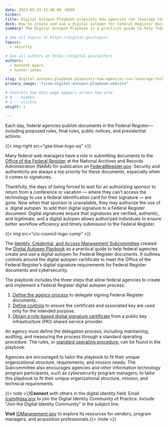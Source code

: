 ```yaml
---
date: 2023-05-23 15:48:00 -0500
kicker: 
title: Digital Autopen Playbook pinpoints how agencies can leverage technology for digital signatures
deck: How to create and use a digital autopen for Federal Register documents
summary: The Digital Autopen Playbook is a practical guide to help federal agencies create and use a digital autopen for Federal Register documents.

# See all topics at https://digital.gov/topics
topics:
  - security

# See all authors at https://digital.gov/authors
authors:
  - kenneth-myers
  - hunter-jones

slug: digital-autopen-playbook-pinpoints-how-agencies-can-leverage-technology-for-digital-signatures
primary_image: "ficam-digital-autopen-playbook-website"

# Controls how this page appears across the site
# 0 -- hidden
# 1 -- visible
weight: 1

---
```


Each day, federal agencies publish documents in the Federal Register—including proposed rules, final rules, public notices, and presidential actions.

{{< img-right src="gsa-blue-logo-sq" >}}

Many federal web managers have a role in submitting documents to the [Office of the Federal Register](https://www.archives.gov/federal-register) at the National Archives and Records Administration (NARA) for publication on [FederalRegister.gov](https://www.federalregister.gov/). Security and authenticity are always a top priority for these documents, especially when it comes to signatures.

Thankfully, the days of being forced to wait for an authorizing sponsor to return from a conference or vacation — where they can’t access the technology to use a federal identification card for their signature — are gone. Now when that sponsor is unavailable, they may authorize the use of a \`digital autopen\` to add their digital signature to a Federal Register document. Digital signatures ensure that signatures are verified, authentic, and legitimate, and a digital autopen allows authorized individuals to ensure better workflow efficiency and timely submission to the Federal Register.

{{< img src="cio-council-logo-comp" >}}

The [Identity, Credential, and Access Management Subcommittee](https://www.idmanagement.gov/governance/ficam/#identity-credential-and-access-management-subcommittee) created the [Digital Autopen Playbook](https://playbooks.idmanagement.gov/playbooks/autopen/) as a practical guide to help federal agencies create and use a digital autopen for Federal Register documents. It outlines controls around the digital autopen certificate to meet the Office of the Federal Register’s digital signature requirements for Federal Register documents and cybersecurity.

The playbook includes the three steps that allow federal agencies to create and implement a Federal Register digital autopen process: 

1. [Define the agency process](https://playbooks.idmanagement.gov/playbooks/autopen/#step-1-define-the-agency-process) to delegate signing Federal Register documents.
2. [Define controls](https://playbooks.idmanagement.gov/playbooks/autopen/#step-2-define-controls) to ensure the certificate and associated key are used only for the intended purpose.
3. [Obtain a role-based digital signature certificate](https://playbooks.idmanagement.gov/playbooks/autopen/#step-3-obtain-a-digital-autopen-certificate) from a public key infrastructure (PKI) shared service provider.

An agency must define the delegation process, including maintaining, auditing, and measuring the process through a standard operating procedure. The rules, or [standard operating procedure](https://playbooks.idmanagement.gov/playbooks/autopen/#:~:text=Develop%20a%20Standard%20Operating%20Procedure), can be found in the playbook. 

Agencies are encouraged to tailor the playbook to fit their unique organizational structure, requirements, and mission needs. The Subcommittee also encourages agencies and other information technology program participants, such as cybersecurity program managers, to tailor this playbook to fit their unique organizational structure, mission, and technical requirements.

{{< note >}}**Connect** with others in the digital identity field. Email [icam@gsa.gov](mailto:icam@gsa.gov) to join the Digital Identity Community of Practice. Include “Join the Digital Identity Community” in the subject line.

**Visit** [IDManagement.gov](https://www.idmanagement.gov/) to explore its resources for vendors, program managers, and acquisition professionals.{{< /note >}}
